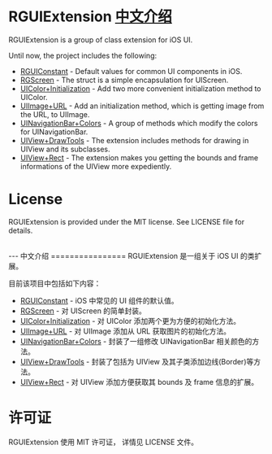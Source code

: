 # RGUIExtension <a href="#中文介绍">中文介绍</a>

RGUIExtension is a group of class extension for iOS UI.

Until now, the project includes the following:

* [RGUIConstant](https://github.com/rain2540/RGUIExtension/tree/master/RGUIExtension/RGUIExtension/RGUIConstant) - Default values for common UI components in iOS.
* [RGScreen](https://github.com/rain2540/RGUIExtension/tree/master/RGUIExtension/RGUIExtension/RGScreen) - The struct is a simple encapsulation for UIScreen.
* [UIColor+Initialization](https://github.com/rain2540/RGUIExtension/tree/master/RGUIExtension/RGUIExtension/UIColor) - Add two more convenient initialization method to UIColor.
* [UIImage+URL](https://github.com/rain2540/RGUIExtension/tree/master/RGUIExtension/RGUIExtension/UIImage) - Add an initialization method, which is getting image from the URL, to UIImage.
* [UINavigationBar+Colors](https://github.com/rain2540/RGUIExtension/tree/master/RGUIExtension/RGUIExtension/UINavigationBar) - A group of methods which modify the colors for UINavigationBar.
* [UIView+DrawTools](https://github.com/rain2540/RGUIExtension/blob/master/RGUIExtension/RGUIExtension/UIView/UIView%2BDrawTools.swift) - The extension includes methods for drawing in UIView and its subclasses.
* [UIView+Rect](https://github.com/rain2540/RGUIExtension/blob/master/RGUIExtension/RGUIExtension/UIView/UIView%2BRect.swift) - The extension makes you getting the bounds and frame informations of the UIView more expediently.


License
================
RGUIExtension is provided under the MIT license. See LICENSE file for details.


<br/>
---
中文介绍
================
RGUIExtension 是一组关于 iOS UI 的类扩展。

目前该项目中包括如下内容：

* [RGUIConstant](https://github.com/rain2540/RGUIExtension/tree/master/RGUIExtension/RGUIExtension/RGUIConstant) - iOS 中常见的 UI 组件的默认值。
* [RGScreen](https://github.com/rain2540/RGUIExtension/tree/master/RGUIExtension/RGUIExtension/RGScreen) - 对 UIScreen 的简单封装。
* [UIColor+Initialization](https://github.com/rain2540/RGUIExtension/tree/master/RGUIExtension/RGUIExtension/UIColor) - 对 UIColor 添加两个更为方便的初始化方法。
* [UIImage+URL](https://github.com/rain2540/RGUIExtension/tree/master/RGUIExtension/RGUIExtension/UIImage) - 对 UIImage 添加从 URL 获取图片的初始化方法。
* [UINavigationBar+Colors](https://github.com/rain2540/RGUIExtension/tree/master/RGUIExtension/RGUIExtension/UINavigationBar) - 封装了一组修改 UINavigationBar 相关颜色的方法。
* [UIView+DrawTools](https://github.com/rain2540/RGUIExtension/blob/master/RGUIExtension/RGUIExtension/UIView/UIView%2BDrawTools.swift) - 封装了包括为 UIView 及其子类添加边线(Border)等方法。
* [UIView+Rect](https://github.com/rain2540/RGUIExtension/blob/master/RGUIExtension/RGUIExtension/UIView/UIView%2BRect.swift) - 对 UIView 添加方便获取其 bounds 及 frame 信息的扩展。

许可证
================
RGUIExtension 使用 MIT 许可证， 详情见 LICENSE 文件。
